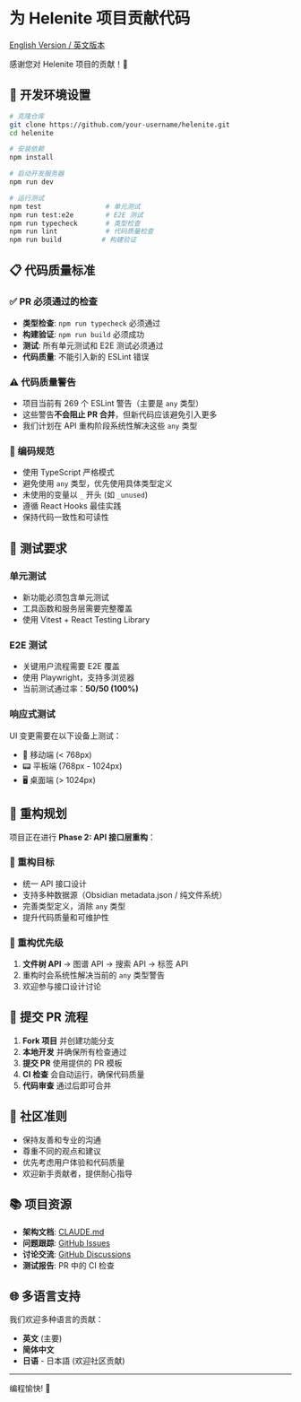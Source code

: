 # 为 Helenite 项目贡献代码

[English Version / 英文版本](./CONTRIBUTING.md)

感谢您对 Helenite 项目的贡献！🎉

## 🚀 开发环境设置

```bash
# 克隆仓库
git clone https://github.com/your-username/helenite.git
cd helenite

# 安装依赖
npm install

# 启动开发服务器
npm run dev

# 运行测试
npm test                # 单元测试
npm run test:e2e        # E2E 测试
npm run typecheck       # 类型检查
npm run lint            # 代码质量检查
npm run build          # 构建验证
```

## 📋 代码质量标准

### ✅ PR 必须通过的检查
- **类型检查**: `npm run typecheck` 必须通过
- **构建验证**: `npm run build` 必须成功
- **测试**: 所有单元测试和 E2E 测试必须通过
- **代码质量**: 不能引入新的 ESLint 错误

### ⚠️ 代码质量警告
- 项目当前有 269 个 ESLint 警告（主要是 `any` 类型）
- 这些警告**不会阻止 PR 合并**，但新代码应该避免引入更多
- 我们计划在 API 重构阶段系统性解决这些 `any` 类型

### 🎯 编码规范
- 使用 TypeScript 严格模式
- 避免使用 `any` 类型，优先使用具体类型定义
- 未使用的变量以 `_` 开头 (如 `_unused`)
- 遵循 React Hooks 最佳实践
- 保持代码一致性和可读性

## 🧪 测试要求

### 单元测试
- 新功能必须包含单元测试
- 工具函数和服务层需要完整覆盖
- 使用 Vitest + React Testing Library

### E2E 测试  
- 关键用户流程需要 E2E 覆盖
- 使用 Playwright，支持多浏览器
- 当前测试通过率：**50/50 (100%)**

### 响应式测试
UI 变更需要在以下设备上测试：
- 📱 移动端 (< 768px)
- 📟 平板端 (768px - 1024px)  
- 🖥️ 桌面端 (> 1024px)

## 🔄 重构规划

项目正在进行 **Phase 2: API 接口层重构**：

### 🎯 重构目标
- 统一 API 接口设计
- 支持多种数据源（Obsidian metadata.json / 纯文件系统）
- 完善类型定义，消除 `any` 类型
- 提升代码质量和可维护性

### 📅 重构优先级
1. **文件树 API** → 图谱 API → 搜索 API → 标签 API
2. 重构时会系统性解决当前的 `any` 类型警告
3. 欢迎参与接口设计讨论

## 📝 提交 PR 流程

1. **Fork 项目** 并创建功能分支
2. **本地开发** 并确保所有检查通过
3. **提交 PR** 使用提供的 PR 模板
4. **CI 检查** 会自动运行，确保代码质量
5. **代码审查** 通过后即可合并

## 🤝 社区准则

- 保持友善和专业的沟通
- 尊重不同的观点和建议
- 优先考虑用户体验和代码质量
- 欢迎新手贡献者，提供耐心指导

## 📚 项目资源

- **架构文档**: [CLAUDE.md](../CLAUDE.md)
- **问题跟踪**: [GitHub Issues](https://github.com/your-username/helenite/issues)
- **讨论交流**: [GitHub Discussions](https://github.com/your-username/helenite/discussions)
- **测试报告**: PR 中的 CI 检查

## 🌐 多语言支持

我们欢迎多种语言的贡献：
- **英文** (主要)
- **简体中文**
- **日语** - 日本語 (欢迎社区贡献)

---

编程愉快! 🚀